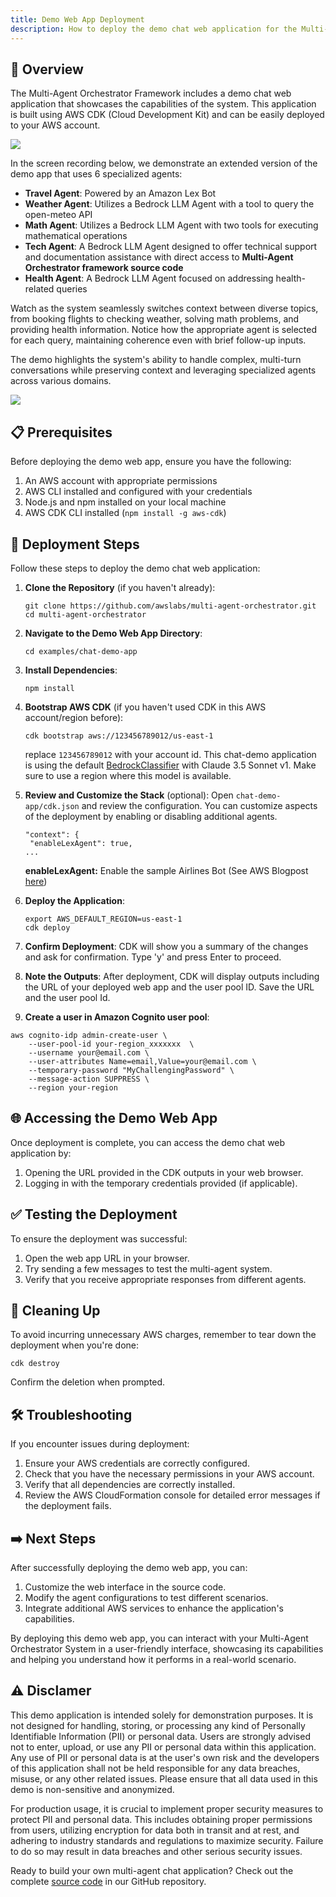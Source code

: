 ```yaml
---
title: Demo Web App Deployment
description: How to deploy the demo chat web application for the Multi-Agent Orchestrator System
---
```


## 📘 Overview


The Multi-Agent Orchestrator Framework includes a demo chat web application that showcases the capabilities of the system. This application is built using AWS CDK (Cloud Development Kit) and can be easily deployed to your AWS account.

<img src="/multi-agent-orchestrator/chat-demo-app.png">

In the screen recording below, we demonstrate an extended version of the demo app that uses 6 specialized agents:
- **Travel Agent**: Powered by an Amazon Lex Bot
- **Weather Agent**: Utilizes a Bedrock LLM Agent with a tool to query the open-meteo API
- **Math Agent**: Utilizes a Bedrock LLM Agent with two tools for executing mathematical operations
- **Tech Agent**: A Bedrock LLM Agent designed to offer technical support and documentation assistance with direct access to **Multi-Agent Orchestrator framework source code**
- **Health Agent**: A Bedrock LLM Agent focused on addressing health-related queries

Watch as the system seamlessly switches context between diverse topics, from booking flights to checking weather, solving math problems, and providing health information.
Notice how the appropriate agent is selected for each query, maintaining coherence even with brief follow-up inputs.

The demo highlights the system's ability to handle complex, multi-turn conversations while preserving context and leveraging specialized agents across various domains.

<img src="/multi-agent-orchestrator/demo-app.gif">


## 📋 Prerequisites

Before deploying the demo web app, ensure you have the following:

1. An AWS account with appropriate permissions
2. AWS CLI installed and configured with your credentials
3. Node.js and npm installed on your local machine
4. AWS CDK CLI installed (`npm install -g aws-cdk`)

## 🚀 Deployment Steps

Follow these steps to deploy the demo chat web application:

1. **Clone the Repository** (if you haven't already):
   ```
   git clone https://github.com/awslabs/multi-agent-orchestrator.git
   cd multi-agent-orchestrator
   ```

2. **Navigate to the Demo Web App Directory**:
   ```
   cd examples/chat-demo-app
   ```

3. **Install Dependencies**:
   ```
   npm install
   ```

4. **Bootstrap AWS CDK** (if you haven't used CDK in this AWS account/region before):

   ```
   cdk bootstrap aws://123456789012/us-east-1
   ```
   replace `123456789012` with your account id.
   This chat-demo application is using the default [BedrockClassifier](http://localhost:4321/multi-agent-orchestrator/classifiers/built-in/bedrock-classifier#basic-usage) with Claude 3.5 Sonnet v1. Make sure to use a region where this model is available.

5. **Review and Customize the Stack** (optional):
   Open `chat-demo-app/cdk.json` and review the configuration. You can customize aspects of the deployment by enabling or disabling additional agents.

   ```
   "context": {
    "enableLexAgent": true,
   ...
   ```

   **enableLexAgent:** Enable the sample Airlines Bot (See AWS Blogpost [here](https://aws.amazon.com/blogs/machine-learning/automate-the-customer-service-experience-for-flight-reservations-using-amazon-lex/))


6. **Deploy the Application**:
   ```
   export AWS_DEFAULT_REGION=us-east-1
   cdk deploy
   ```

7. **Confirm Deployment**:
   CDK will show you a summary of the changes and ask for confirmation. Type 'y' and press Enter to proceed.

8. **Note the Outputs**:
   After deployment, CDK will display outputs including the URL of your deployed web app and the user pool ID.
   Save the URL and the user pool Id.

9. **Create a user in Amazon Cognito user pool**:
```
aws cognito-idp admin-create-user \
    --user-pool-id your-region_xxxxxxx  \
    --username your@email.com \
    --user-attributes Name=email,Value=your@email.com \
    --temporary-password "MyChallengingPassword" \
    --message-action SUPPRESS \
    --region your-region
````

## 🌐 Accessing the Demo Web App

Once deployment is complete, you can access the demo chat web application by:

1. Opening the URL provided in the CDK outputs in your web browser.
2. Logging in with the temporary credentials provided (if applicable).


## ✅ Testing the Deployment

To ensure the deployment was successful:

1. Open the web app URL in your browser.
2. Try sending a few messages to test the multi-agent system.
3. Verify that you receive appropriate responses from different agents.

## 🧹 Cleaning Up

To avoid incurring unnecessary AWS charges, remember to tear down the deployment when you're done:

```
cdk destroy
```

Confirm the deletion when prompted.

## 🛠️ Troubleshooting

If you encounter issues during deployment:

1. Ensure your AWS credentials are correctly configured.
2. Check that you have the necessary permissions in your AWS account.
3. Verify that all dependencies are correctly installed.
4. Review the AWS CloudFormation console for detailed error messages if the deployment fails.

## ➡️ Next Steps

After successfully deploying the demo web app, you can:

1. Customize the web interface in the source code.
2. Modify the agent configurations to test different scenarios.
3. Integrate additional AWS services to enhance the application's capabilities.

By deploying this demo web app, you can interact with your Multi-Agent Orchestrator System in a user-friendly interface, showcasing its capabilities and helping you understand how it performs in a real-world scenario.

## ⚠️ Disclamer
This demo application is intended solely for demonstration purposes. It is not designed for handling, storing, or processing any kind of Personally Identifiable Information (PII) or personal data. Users are strongly advised not to enter, upload, or use any PII or personal data within this application. Any use of PII or personal data is at the user's own risk and the developers of this application shall not be held responsible for any data breaches, misuse, or any other related issues. Please ensure that all data used in this demo is non-sensitive and anonymized.

For production usage, it is crucial to implement proper security measures to protect PII and personal data. This includes obtaining proper permissions from users, utilizing encryption for data both in transit and at rest, and adhering to industry standards and regulations to maximize security. Failure to do so may result in data breaches and other serious security issues.

Ready to build your own multi-agent chat application? Check out the complete [source code](https://github.com/awslabs/multi-agent-orchestrator/tree/main/examples/chat-demo-app) in our GitHub repository.
